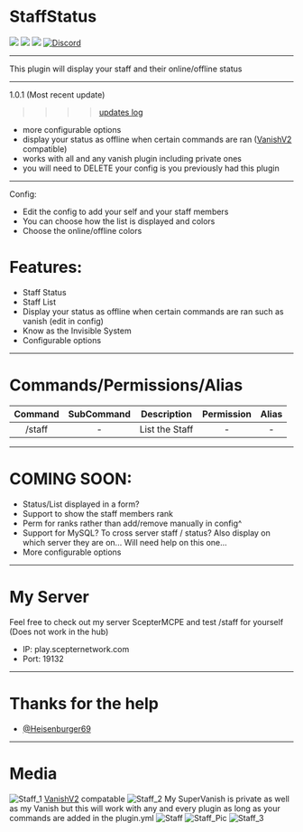 # StaffStatus

[![](https://poggit.pmmp.io/shield.state/StaffStatus)](https://poggit.pmmp.io/p/StaffStatus)
[![](https://poggit.pmmp.io/shield.dl.total/StaffStatus)](https://poggit.pmmp.io/p/StaffStatus)
[![](https://poggit.pmmp.io/shield.dl/StaffStatus)](https://poggit.pmmp.io/p/StaffStatus)
[![Discord](https://img.shields.io/discord/574515541407039511?color=informational&label=discord)](https://discord.gg/9rMhGaF)

----------

This plugin will display your staff and their online/offline status

----------

1.0.1 (Most recent update)
>>>> [updates log](https://github.com/jaylac2000/StaffStatus/blob/master/updates/updates.md)
- more configurable options
- display your status as offline when certain commands are ran ([VanishV2](https://poggit.pmmp.io/p/VanishV2) compatible)
- works with all and any vanish plugin including private ones
- you will need to DELETE your config is you previously had this plugin

----------

Config:
- Edit the config to add your self and your staff members
- You can choose how the list is displayed and colors
- Choose the online/offline colors

# Features:

- Staff Status
- Staff List
- Display your status as offline when certain commands are ran such as vanish (edit in config)
- Know as the Invisible System
- Configurable options

----------

# Commands/Permissions/Alias

|Command|SubCommand|Description|Permission|Alias|
|:---:|:---:|:---:|:---:|:---:|
|/staff|-|List the Staff|-|-|

----------

# COMING SOON:

- Status/List displayed in a form?
- Support to show the staff members rank
- Perm for ranks rather than add/remove manually in config^
- Support for MySQL? To cross server staff / status? Also display on which server they are on... Will need help on this one...
- More configurable options

----------

# My Server

Feel free to check out my server ScepterMCPE and test /staff for yourself (Does not work in the hub)

- IP: play.scepternetwork.com
- Port: 19132

----------

# Thanks for the help

- [@Heisenburger69](https://github.com/Heisenburger69)

----------

# Media

![Staff_1](https://user-images.githubusercontent.com/53111006/92403647-dfc86380-f0ff-11ea-8315-4d7e8b59f2c2.png)
[VanishV2](https://poggit.pmmp.io/p/VanishV2) compatable
![Staff_2](https://user-images.githubusercontent.com/53111006/92403651-e1922700-f0ff-11ea-9d35-af820e1fe9fc.png)
My SuperVanish is private as well as my Vanish but this will work with any and every plugin as long as your commands are added in the plugin.yml
![Staff](https://user-images.githubusercontent.com/53111006/92407698-4f8f1c00-f109-11ea-8930-260da43de6ac.png)
![Staff_Pic](https://user-images.githubusercontent.com/53111006/92407705-51f17600-f109-11ea-9543-6c77df2ed7d4.png)
![Staff_3](https://user-images.githubusercontent.com/53111006/92403655-e35bea80-f0ff-11ea-9c69-0e49d1e7adbf.png)